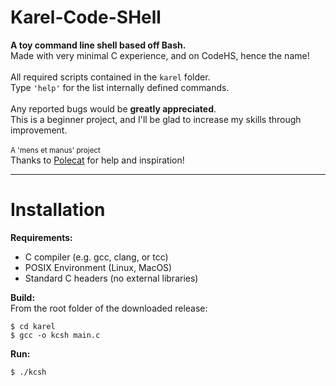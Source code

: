 # Karel-Code-SHell
**A toy command line shell based off Bash.**<br/>
Made with very minimal C experience, and on CodeHS, hence the name!<br/>
<br/>
All required scripts contained in the `karel` folder.<br/>
Type `'help'` for the list internally defined commands.<br/>
<br/>
Any reported bugs would be **greatly appreciated**.<br/>
This is a beginner project, and I'll be glad to increase my skills through improvement.<br/>
<br/>
<sub>A 'mens et manus' project</sub><br/>
Thanks to [Polecat](https://github.com/polecatttt) for help and inspiration!

---

# Installation
**Requirements:**<br/>
- C compiler (e.g. gcc, clang, or tcc)
- POSIX Environment (Linux, MacOS)
- Standard C headers (no external libraries)

<!-- -->

**Build:**<br/>
From the root folder of the downloaded release:<br/>
```console
$ cd karel
$ gcc -o kcsh main.c
```
**Run:**<br/>
```console
$ ./kcsh
```
